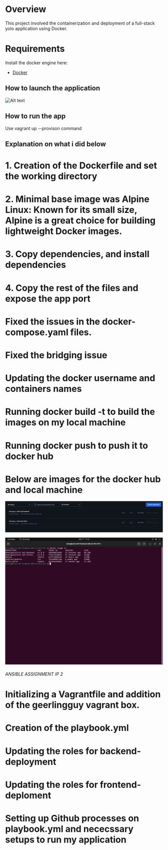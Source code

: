 # Overview
This project involved the containerization and deployment of a full-stack yolo application using Docker.


# Requirements
Install the docker engine here:
- [Docker](https://docs.docker.com/engine/install/) 

## How to launch the application 


![Alt text](image.png)

## How to run the app
Use vagrant up --provison command

## Explanation on what i did below

# 1. Creation of the Dockerfile and set the working directory

# 2. Minimal base image was Alpine Linux: Known for its small size, Alpine is a great choice for building lightweight Docker images.

# 3. Copy dependencies, and install dependencies

# 4. Copy the rest of the files and expose the app port

# Fixed the issues in the docker-compose.yaml files.

# Fixed the bridging issue

# Updating the docker username and containers names

# Running docker build -t to build the images on my local machine

# Running docker push to push it to docker hub

# Below are images for the docker hub and local machine 

![Alt text](dockerhub.png)

![Alt text](local.png)

###### ANSIBLE ASSIGNMENT IP 2 ####################

# Initializing a Vagrantfile and addition of the geerlingguy vagrant box. 

# Creation of the playbook.yml

# Updating the roles for backend-deployment

# Updating the roles for frontend-deploment

# Setting up Github processes on playbook.yml and nececssary setups to run my application